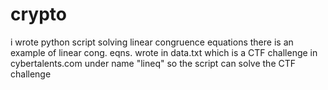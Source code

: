 # crypto

i wrote python script solving linear congruence equations
there is an example of linear cong. eqns. wrote in data.txt which is a CTF challenge in cybertalents.com under name "lineq"
so the script can solve the CTF challenge
